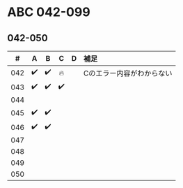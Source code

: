 # ABC 042-099

## 042-050

| # | A | B | C | D | 補足 |
|:---:|:---:|:---:|:---:|:---:|:---|
| 042 | ✔️ | ✔️ | 🔥 |  | Cのエラー内容がわからない |
| 043 | ✔️ | ✔️ | ✔️ |  |  |
| 044 |  |  |  |  |  |
| 045 | ✔️ | ✔️ |  |  |  |
| 046 | ✔️ | ✔️ |  |  |  |
| 047 |  |  |  |  |  |
| 048 |  |  |  |  |  |
| 049 |  |  |  |  |  |
| 050 |  |  |  |  |  |
